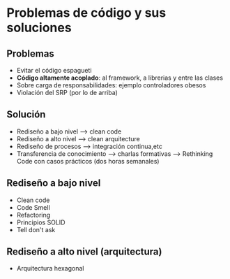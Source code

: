  # Problemas de código y sus soluciones
 
 ## Problemas
- Evitar el código espagueti
- **Código altamente acoplado**: al framework, a librerias y entre las clases
- Sobre carga de responsabilidades: ejemplo controladores obesos
- Violación del SRP (por lo de arriba)

## Solución
- Rediseño a bajo nivel --> clean code
- Rediseño a alto nivel --> clean arquitecture
- Rediseño de procesos --> integración continua,etc
- Transferencia de conocimiento --> charlas formativas --> Rethinking Code con casos prácticos (dos horas semanales)

## Rediseño a bajo nivel
- Clean code
- Code Smell
- Refactoring
- Principios SOLID
- Tell don't ask

## Rediseño a alto nivel (arquitectura)
- Arquitectura hexagonal
